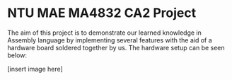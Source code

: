 # NTU MAE MA4832 CA2 Project

The aim of this project is to demonstrate our learned knowledge in Assembly language by implementing several features with the aid of a hardware board soldered together by us. The hardware setup can be seen below:

[insert image here]
